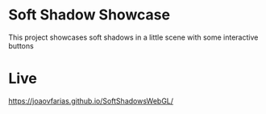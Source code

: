 # Soft Shadow Showcase
This project showcases soft shadows in a little scene with some interactive buttons

# Live
https://joaovfarias.github.io/SoftShadowsWebGL/
